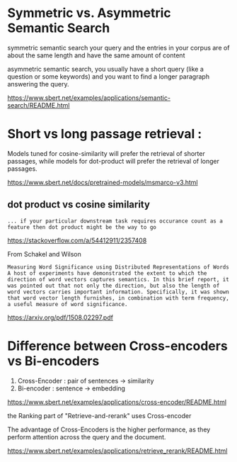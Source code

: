 

# Symmetric vs. Asymmetric Semantic Search

symmetric semantic search your query and the entries in your corpus are of about the same length and have the same amount of content

asymmetric semantic search, you usually have a short query (like a question or some keywords) and you want to find a longer paragraph answering the query.

https://www.sbert.net/examples/applications/semantic-search/README.html

# Short vs long passage retrieval :

Models tuned for cosine-similarity will prefer the retrieval of shorter passages, while models for dot-product will prefer the retrieval of longer passages.

https://www.sbert.net/docs/pretrained-models/msmarco-v3.html

## dot product vs cosine similarity

```
... if your particular downstream task requires occurance count as a feature then dot product might be the way to go
```

https://stackoverflow.com/a/54412911/2357408

From Schakel and Wilson

```
Measuring Word Significance using Distributed Representations of Words
A host of experiments have demonstrated the extent to which the direction of word vectors captures semantics. In this brief report, it was pointed out that not only the direction, but also the length of word vectors carries important information. Specifically, it was shown that word vector length furnishes, in combination with term frequency, a useful measure of word significance.
```

https://arxiv.org/pdf/1508.02297.pdf

# Difference between Cross-encoders vs Bi-encoders

1. Cross-Encoder : pair of sentences  -> similarity
1. Bi-encoder : sentence -> embedding

https://www.sbert.net/examples/applications/cross-encoder/README.html

the Ranking part of "Retrieve-and-rerank" uses Cross-encoder

The advantage of Cross-Encoders is the higher performance, as they perform attention across the query and the document.

https://www.sbert.net/examples/applications/retrieve_rerank/README.html

